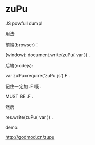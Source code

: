 zuPu
====

JS powfull dump!

用法:

前端(browser)：
<script src="zuPu.js"></script>
(window): document.write(zuPu( var )) .


后端(nodejs): 

var zuPu=require('zuPu.js').F .

<script src="zuPu.js"></script>

记住一定加 .F 哦 .

MUST BE .F  .

然后 

res.write(zuPu( var )) .

demo:

http://godmod.cn/zupu
